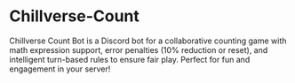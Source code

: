 # Chillverse-Count
Chillverse Count Bot is a Discord bot for a collaborative counting game with math expression support, error penalties (10% reduction or reset), and intelligent turn-based rules to ensure fair play. Perfect for fun and engagement in your server!
